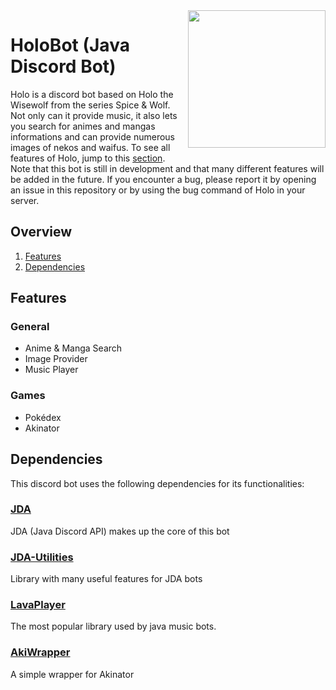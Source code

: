 <img align="right" src="https://github.com/xHarlock/HoloBot/blob/master/assets/logo.png" height="220" width="220">

# HoloBot (Java Discord Bot)

Holo is a discord bot based on Holo the Wisewolf from the series Spice & Wolf. Not only can it provide music, it also lets you search for animes and mangas informations and can provide numerous images of nekos and waifus. To see all features of Holo, jump to this [section](#features).
<br>Note that this bot is still in development and that many different features will be added in the future. If you encounter a bug, please report it by opening an issue in this repository or by using the bug command of Holo in your server.

## Overview

1. [Features](#features)
2. [Dependencies](#dependencies)

## Features

### General
* Anime & Manga Search
* Image Provider
* Music Player

### Games
* Pokédex
* Akinator

## Dependencies

This discord bot uses the following dependencies for its functionalities:

### [JDA](https://github.com/DV8FromTheWorld/JDA)

JDA (Java Discord API) makes up the core of this bot 

### [JDA-Utilities](https://github.com/JDA-Applications/JDA-Utilities)

Library with many useful features for JDA bots

### [LavaPlayer](https://github.com/sedmelluq/lavaplayer)

The most popular library used by java music bots.

### [AkiWrapper](https://github.com/markozajc/Akiwrapper)

A simple wrapper for Akinator
